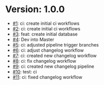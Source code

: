 # Version: 1.0.0

* [#1](https://github.com/naderelhadedy/simple-rest-fastapi/pull/1): ci: create initial ci workflows
* [#2](https://github.com/naderelhadedy/simple-rest-fastapi/pull/2): ci: create initial ci workflows
* [#3](https://github.com/naderelhadedy/simple-rest-fastapi/pull/3): feat: create initial database
* [#4](https://github.com/naderelhadedy/simple-rest-fastapi/pull/4): Dev into Master
* [#5](https://github.com/naderelhadedy/simple-rest-fastapi/pull/5): ci: adjusted pipeline trigger branches
* [#6](https://github.com/naderelhadedy/simple-rest-fastapi/pull/6): ci: adjust changelog workflow
* [#7](https://github.com/naderelhadedy/simple-rest-fastapi/pull/7): ci: created new changelog workflow
* [#8](https://github.com/naderelhadedy/simple-rest-fastapi/pull/8): ci: fix changelog workflow
* [#9](https://github.com/naderelhadedy/simple-rest-fastapi/pull/9): ci: created new changelog pipeline
* [#10](https://github.com/naderelhadedy/simple-rest-fastapi/pull/10): test: ci
* [#11](https://github.com/naderelhadedy/simple-rest-fastapi/pull/11): ci: fixed changelog workflow

